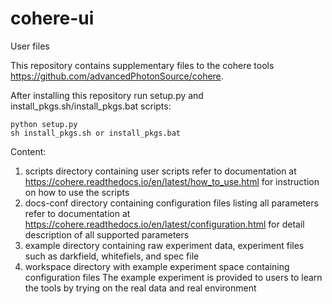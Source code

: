 # cohere-ui
User files

This repository contains supplementary files to the cohere tools https://github.com/advancedPhotonSource/cohere.

After installing this repository run setup.py and install_pkgs.sh/install_pkgs.bat scripts:

    python setup.py
    sh install_pkgs.sh or install_pkgs.bat
    
Content:
1. scripts directory containing user scripts
   refer to documentation at https://cohere.readthedocs.io/en/latest/how_to_use.html for instruction on how to use the scripts
2. docs-conf directory containing configuration files listing all parameters
   refer to documentation at https://cohere.readthedocs.io/en/latest/configuration.html for detail description of all supported parameters
3. example directory containing raw experiment data, experiment files such as darkfield, whitefiels, and spec file
4. workspace directory with example experiment space containing configuration files
   The example experiment is provided to users to learn the tools by trying on the real data and real environment
